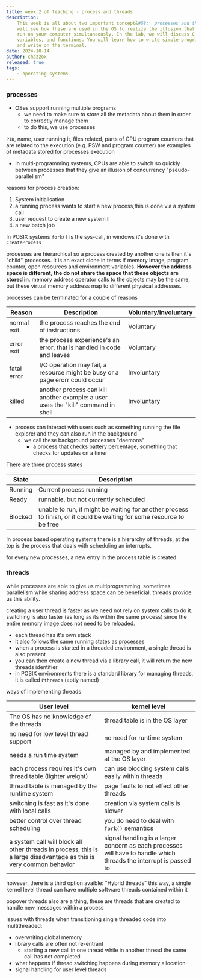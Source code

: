 ```yaml
---
title: week 2 of teaching - process and threads
description:
    This week is all about two important concept&#58;  processes and threads. You
    will see how these are used in the OS to realize the illusion that many programs
    run on your computer simultaneously. In the lab, we will discuss C data types,
    variables, and functions. You will learn how to write simple programs that read
    and write on the terminal.
date: 2024-10-14
author: chazzox
released: true
tags:
    - operating-systems
---
```


### processes

-   OSes support running multiple programs
    -   we need to make sure to store all the metadata about them in order to
        correctly manage them
    -   to do this, we use processes

`PID`, name, user running it, files related, parts of CPU program counters that are
related to the execution (e.g. PSW and program counter) are examples of metadata
stored for processes execution

-   In multi-programming systems, CPUs are able to switch so quickly between
    processes that they give an illusion of concurrency "pseudo-parallelism"

reasons for process creation:

1. System initialisation
2. a running process wants to start a new process,this is done via a system call
3. user request to create a new system ll
4. a new batch job

In POSIX systems `fork()` is the sys-call, in windows it's done with `CreateProcess`

processes are hierarchical so a process created by another one is then it's "child"
processes. It is an exact clone in terms if memory image, program counter, open
resources and environment variables. **However the address space is different, the do
not share the space that these objects are stored in**. memory address operator calls
to the objects may be the same, but these virtual memory address map to different
physical addresses.

processes can be terminated for a couple of reasons

| Reason      | Description                                                                       | Voluntary/Involuntary |
| ----------- | --------------------------------------------------------------------------------- | --------------------- |
| normal exit | the process reaches the end of instructions                                       | Voluntary             |
| error exit  | the process experience's an error, that is handled in code and leaves             | Voluntary             |
| fatal error | I/O operation may fail, a resource might be busy or a page erorr could occur      | Involuntary           |
| killed      | another process can kill another example: a user uses the "kill" command in shell | Involuntary           |

-   process can interact with users such as something running the file explorer and
    they can also run in the background
    -   we call these background processes "daemons"
        -   a process that checks battery percentage, something that checks for
            updates on a timer

<a name="processes-running-states" class='no-underline font-normal text-pr text-[--tw-prose-body]'>There
are three process states</a>

| State   | Description                                                                                                           |
| ------- | --------------------------------------------------------------------------------------------------------------------- |
| Running | Current process running                                                                                               |
| Ready   | runnable, but not currently scheduled                                                                                 |
| Blocked | unable to run, it might be waiting for another process to finish, or it could be waiting for some resource to be free |

In process based operating systems there is a hierarchy of threads, at the top is the
process that deals with scheduling an interrupts.

for every new processes, a new entry in the process table is created

### threads

while processes are able to give us multiprogramming, sometimes parallelism while
sharing address space can be beneficial. threads provide us this ability.

creating a user thread is faster as we need not rely on system calls to do it.
switching is also faster (as long as its within the same process) since the entire
memory image does not need to be reloaded.

-   each thread has it's own stack
-   it also follows the same running states as [processes](#processes-running-states)
-   when a process is started in a threaded environment, a single thread is also
    present
-   you can then create a new thread via a library call, it will return the new
    threads identifier
-   in POSIX environments there is a standard library for managing threads, it is
    called `Pthreads` (aptly named)

ways of implementing threads

| User level                                                                                                          | kernel level                                                                                                       |
| ------------------------------------------------------------------------------------------------------------------- | ------------------------------------------------------------------------------------------------------------------ |
| The OS has no knowledge of the threads                                                                              | thread table is in the OS layer                                                                                    |
| no need for low level thread support                                                                                | no need for runtime system                                                                                         |
| needs a run time system                                                                                             | managed by and implemented at the OS layer                                                                         |
| each process requires it's own thread table (lighter weight)                                                        | can use blocking system calls easily within threads                                                                |
| thread table is managed by the runtime system                                                                       | page faults to not effect other threads                                                                            |
| switching is fast as it's done with local calls                                                                     | creation via system calls is slower                                                                                |
| better control over thread scheduling                                                                               | you do need to deal with `fork()` semantics                                                                        |
| a system call will block all other threads in process, this is a large disadvantage as this is very common behavior | signal handling is a larger concern as each processes will have to handle which threads the interrupt is passed to |

however, there is a third option avaible: "Hybrid threads" this way, a single kernel
level thread can have multiple software threads contained within it

popover threads also are a thing, these are threads that are created to handle new
messages within a process

issues with threads when transitioning single threaded code into multithreaded:

-   overwriting global memory
-   library calls are often not re-entrant
    -   starting a new call in one thread while in another thread the same call has
        not completed
-   what happens if thread switching happens during memory allocation
-   signal handling for user level threads
